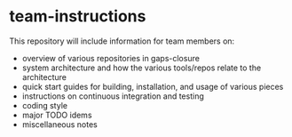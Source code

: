 # team-instructions

This repository will include information for team members on: 
* overview of various repositories in gaps-closure
* system architecture and how the various tools/repos relate to the architecture
* quick start guides for building, installation, and usage of various pieces
* instructions on continuous integration and testing
* coding style
* major TODO idems
* miscellaneous notes
